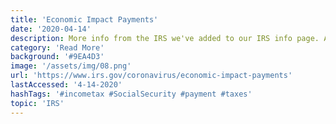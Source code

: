 ```yaml
---
title: 'Economic Impact Payments'
date: '2020-04-14'
description: More info from the IRS we've added to our IRS info page. As Diddy says, "Information is currency."
category: 'Read More'
background: '#9EA4D3'
image: '/assets/img/08.png'
url: 'https://www.irs.gov/coronavirus/economic-impact-payments'
lastAccessed: '4-14-2020'
hashTags: '#incometax #SocialSecurity #payment #taxes'
topic: 'IRS'
---
```

